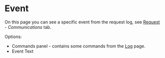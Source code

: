 # Event
   
On this page you can see a specific event from the request log, see [Request](../requests/request) - *Communications* tab.
   
Options:
   
- Commands panel - contains some commands from the [Log](../diary) page.
- Event Text
